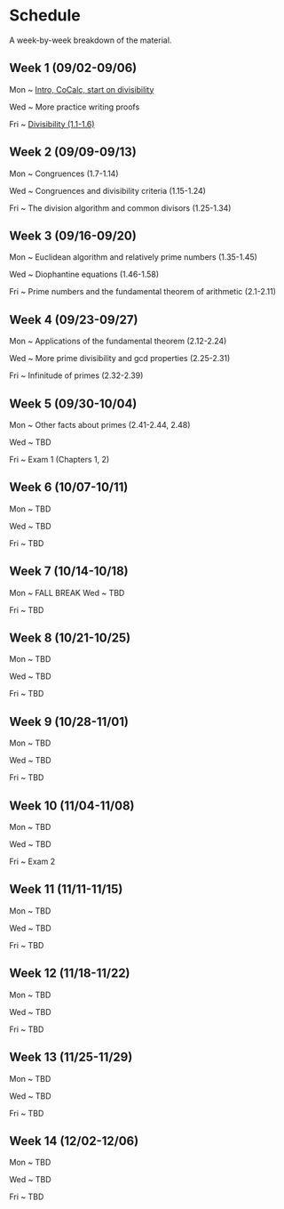 # Schedule

A week-by-week breakdown of the material.

## Week  1 (09/02-09/06)

Mon
  ~ [Intro, CoCalc, start on divisibility ](notes/01_divisibility.md)

Wed
  ~ More practice writing proofs

Fri
  ~ [Divisibility (1.1-1.6)](motes/02_more_divisibility.md)


## Week  2 (09/09-09/13)

Mon
  ~ Congruences (1.7-1.14)

Wed
  ~ Congruences and divisibility criteria (1.15-1.24)

Fri
  ~ The division algorithm and common divisors (1.25-1.34)


## Week  3 (09/16-09/20)

Mon
  ~ Euclidean algorithm and relatively prime numbers (1.35-1.45)

Wed
  ~ Diophantine equations (1.46-1.58)

Fri
  ~ Prime numbers and the fundamental theorem of arithmetic (2.1-2.11)


## Week  4 (09/23-09/27)

Mon
  ~ Applications of the fundamental theorem (2.12-2.24)

Wed
  ~ More prime divisibility and gcd properties (2.25-2.31)

Fri
  ~ Infinitude of primes (2.32-2.39)


## Week  5 (09/30-10/04)

Mon
  ~ Other facts about primes (2.41-2.44, 2.48)

Wed
  ~ TBD

Fri
  ~ Exam 1  (Chapters 1, 2)


## Week  6 (10/07-10/11)

Mon
  ~ TBD

Wed
  ~ TBD

Fri
  ~ TBD


## Week  7 (10/14-10/18)

Mon
  ~ FALL BREAK
Wed
  ~ TBD

Fri
  ~ TBD


## Week  8 (10/21-10/25)

Mon
  ~ TBD

Wed
  ~ TBD

Fri
  ~ TBD


## Week  9 (10/28-11/01)

Mon
  ~ TBD

Wed
  ~ TBD

Fri
  ~ TBD


## Week 10 (11/04-11/08)

Mon
  ~ TBD

Wed
  ~ TBD

Fri
  ~ Exam 2


## Week 11 (11/11-11/15)

Mon
  ~ TBD

Wed
  ~ TBD

Fri
  ~ TBD


## Week 12 (11/18-11/22)

Mon
  ~ TBD

Wed
  ~ TBD

Fri
  ~ TBD


## Week 13 (11/25-11/29)

Mon
  ~ TBD

Wed
  ~ TBD

Fri
  ~ TBD


## Week 14 (12/02-12/06)

Mon
  ~ TBD

Wed
  ~ TBD

Fri
  ~ TBD

